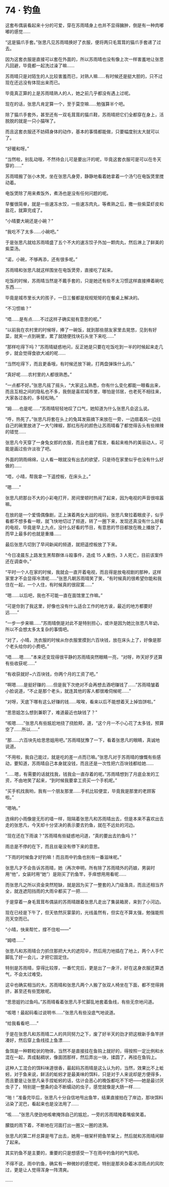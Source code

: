 # 74 · 钓鱼

这套布偶装看起来十分的可爱，穿在苏雨晴身上也并不显得臃肿，倒是有一种肉嘟嘟的感觉……

“这是猫爪手套。”张思凡见苏雨晴换好了衣服，便将两只毛茸茸的猫爪手套递了过去。

因为这套衣服是直接可以套在外面的，所以苏雨晴也没有像上次一样害羞地让张思凡回避，毕竟都一起洗过澡了嘛……

苏雨晴只是对陌生的人比较害羞而已，对熟人嘛……有时候还是挺大胆的，只不过现在还远没有体现出来而已。

毕竟真正算的上是苏雨晴熟人的人，她之前几乎都没有遇上过呢。

现在的话，张思凡肯定算一个，至于莫空嘛……勉强算半个吧。

除了猫爪手套外，甚至还有一双毛茸茸的猫爪鞋，苏雨晴把它们全都穿在身上，活脱脱的就是一只小猫咪了。

而且这套衣服还不妨碍身体的动作，基本的事情都能做，只要幅度别太大就可以了。

“好暖和呀。”

“当然啦，别乱动哦，不然待会儿可是要出汗的呢，毕竟这套衣服可是可以在冬天穿的……”

苏雨晴搬了张小木凳，坐在张思凡身旁，静静地看着她拿着一个汤勺在电饭煲里搅动着。

电饭煲除了用来煮饭外，煮汤也是没有任何问题的呢。

早餐很简单，就是一些速冻水饺，一些速冻肉丸，等煮熟之后，撒一些紫菜虾皮和盐花，就算完成了。

“小晴要大碗还是小碗？”

“我吃不了太多……小碗吧。”

于是张思凡就给苏雨晴盛了五个不大的速冻饺子外加一颗肉丸，然后淋上了鲜美的紫菜汤。

“诺，小碗，不够再添，还有很多呢。”

苏雨晴和张思凡就这样围坐在电饭煲旁，直接吃了起来。

吃饭的时候，苏雨晴当然是不戴手套的，只是她还有些不太习惯这样直接捧着碗吃东西……

毕竟是城市里长大的孩子，一日三餐都是规规矩矩的在餐桌上解决的。

“不习惯嘛？”

“唔……是有点……不过这样子确实挺有意思的呢。”

“以前我在农村里的时候呀，捧了一碗饭，就到那些朋友家里去晃悠，见到有好菜，就夹一点到碗里，累了就随便找块石头坐下来吃……”

“那样吃得下吗？”苏雨晴疑惑地问，反正她是只要在吃饭吃到一半的时候起来走几步，就会觉得食欲大减的呢……

“当然吃得下，而且更香哦，有时候还放下碗，打两盘弹珠什么的。”

“真好呢……农村里的人都很熟悉。”

“一点都不好。”张思凡摇了摇头，“大家这么熟悉，你有什么变化都能一眼看出来，而且互相之间的隐私也不多，我倒是喜欢城市里，哪怕是邻居，也老死不相往来，大家各过各的，多轻松呐。”

“姆……也是呢……”苏雨晴轻轻地叹了口气，她知道为什么张思凡会这么说。

“呼，热死了。”张思凡将套在头上的兔耳发箍摘下来放在一旁，一边扇着风一边往自己的碗里放进了一大勺辣椒，那红彤彤的颜色让苏雨晴看了都觉得舌头有些辣辣的错觉……

张思凡今天穿了一身兔女郎的衣服，而且也戴了假发，看起来格外的美丽动人，可能是画过些许淡妆了吧。

外面的阴雨绵绵，让人看一眼就没有出去的欲望，只是待在家里似乎也没有什么好做的……

“唔，小晴，帮我拿一下遥控板，在床头上。”

“嗯……”

张思凡把那台不大的小彩电打开，房间里顿时热闹了起来，因为电视的声音很喧嚣嘛。

在放的是一个爱情偶像剧，正上演着两女大战的戏码，张思凡耷拉着眼皮子，似乎看都不想多看一眼，就飞快地切过了频道，转了一圈下来，发现还真没有什么好看的电视，毕竟是早上九点，没什么好看的节目，有意思的节目都放在晚上播放了，而早上最多的也就是重播……

最后张思凡切到了早间新闻的频道，就把遥控板放了下来。

“今日凌晨东上路发生黑帮群体斗殴事件，造成 15 人重伤，3 人死亡，目前该案件还在调查中。”

“平时一个人在家的时候，我就会一直开着电视，而且得是放电视剧的那种，这样家里才不会显得冷清呢……”张思凡朝苏雨晴笑了笑，“有时候真的很希望你能和我住在一起，一个人住，有时候真的很寂寞……”

“嗯……以后吧，我也不可能一直在面馆里工作嘛。”

“可是你到了我这里，好像也没有什么适合工作的地方诶，最近的地方都要好远……”

“一步一步来嘛……”苏雨晴倒是对此不是特别担心，或许是因为她比张思凡年幼，所以不会想太多太复杂的事情吧。

“对了，小晴，洗衣服的时候从你衣服里摸到六百块钱，放在床头上了，好像是那个老头给你的小费吧。”

“唔……嗯……”本来还变现得很平静的苏雨晴突然眼睛一亮，“对呀，昨天好歹还算有些收获呢……”

“有收获就好\~六百块钱，你两个月的工资了吧。”

“啊嗯……是挺好赚的……但是我下次绝对不会再想去酒吧赚钱了……”苏雨晴皱着小脸说道，“不止是那个老头，就连其他的客人都很难伺候呢……”

“对呀，天底下哪有这么好赚的钱……唉唉，看来以后不能想着天上掉馅饼啦。”

“思思姐怎么想到兼职了，难道最近也缺钱了？”

“咳嗯……”张思凡有些尴尬地挠了挠脸颊，道，“这个月一不小心花了太多钱，预算空了……所以……”

“那……六百块先给思思姐用吧。”苏雨晴犹豫了一下，看着张思凡的眼睛，真诚地说道。

“不用啦，我自己能过，就是吃的差一点而已嘛。”张思凡对于苏雨晴的慷慨有些感动，要知道，苏雨晴自己本身就没钱，而且还是一次性把六百块钱都给她……

“……嗯，有需要的话就找我，钱我会一直存着的呢。”苏雨晴想到了月底会发的工资，不由地笑了起来，“到时候我要拿工资买一个手机呢。”

“买手机找我哟，我有一个朋友那里……手机比较便宜，毕竟我是那里的老顾客啦。”

“嗯呐。”

连绵的小雨像是无形的墙一样，阻隔着张思凡和苏雨晴出去，但是本来不喜欢出去走的张思凡，今天却十分坚决的表示要去钓鱼，就在不远处的河边。

“现在还在下雨诶？”苏雨晴有些疑惑地问道，“真的要出去钓鱼吗？”

雨总是不停的在下，而且丝毫没有停下来的意思。

“下雨的时候鱼才好钓嘛！而且雨中钓鱼也别有一番滋味呢。”

张思凡才不会告诉苏雨晴，她（再次申明，所有除了苏雨晴外的药娘，男装时用“他”，女装时用“她”）是刚买了钓鱼竿，手痒想用用看呢……

而张思凡之所以资金突然短缺，就是因为买了一整套的入门级渔具，而且还相当齐全，就连遮阳挡雨的大雨伞都买了一把……

于是穿着一身毛茸茸布偶装的苏雨晴跟着张思凡走出了集装箱房，来到了小河边。

现在已经是下午了，但天依然灰蒙蒙的，光线虽然有，但实在不算太强，勉强能照亮天空而已。

“小晴，快来帮忙，撑不住啦——”

“姆唔……”

张思凡和苏雨晴合力抓住那把大大的遮阳伞，然后用力地插在了地上，两个人手忙脚乱了好一会儿，才把它固定住。

特别是苏雨晴，穿得比较厚，一番忙完后，更是出了一身汗，好在这身衣服还算透气，不会太过难受。

这伞也确实相当的大，苏雨晴和张思凡两个人搬了张双人椅坐在下面，都不觉得拥挤，甚至还有些宽敞呢。

“思思姐钓过鱼吗。”苏雨晴看着张思凡手忙脚乱地套着鱼线，有些无奈地问道。

“咳嗯！最起码看过说明书……”张思凡有些没底气地说道。

“给我看看吧……”

于是在张思凡和苏雨晴二人的共同努力之下，废了好半天的劲才把这根新手鱼竿拼凑好，然后穿上鱼线挂上鱼漂……

鱼饵是一种颗粒状的物体，当然不是直接挂在鱼钩上就好的，得按照一定比例和水混在一起，弄成黏稠状，像面团那样，然后弄出一块，揉圆了，再挂在鱼钩上。

这种人工混合的饵料味道很香，最起码苏雨晴是这么认为的，当然，效果比不上蚯蚓，对于鱼来说，鲜活的蚯蚓才是最美味的饵料，只是对于人来说却是方便得多，而且要是让张思凡亲手捏蚯蚓的话，估计会恶心的晚饭都吃不下吧——她是最讨厌虫子了，特别是一整条的会不断蠕动的虫子，感觉就像是大肠一样……

“啪！”准备完毕后，张思凡十分自信地甩出鱼竿，结果直接拍在了岸边，那块饵料沾染了泥巴，看起来也是没法用了……

“咳……”张思凡使劲地咳嗽掩饰自己的尴尬，一旁的苏雨晴掩着嘴偷笑着。

朦胧的雨下着，不断地在河面打出一圈又一圈的涟漪。

张思凡的第二杆总算是甩了出去，她用一根架杆把鱼竿架上，然后就和苏雨晴闲聊了起来。

其实钓鱼不是主要的，重要的只是想感受一下在雨中钓鱼时的气氛吧。

不得不说，雨中钓鱼，确实有一种微妙的感觉呢，特别是那夹杂着冰凉雨点的风吹过，更是让人觉得浑身一阵清爽。

……
